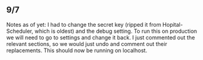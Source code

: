 ## 9/7
Notes as of yet:
I had to change the secret key (ripped it from Hopital-Scheduler, which is oldest) and the debug setting. To run this on production we will need to go to settings and change it back. I just commented out the relevant sections, so we would just undo and comment out their replacements. This should now be running on localhost.